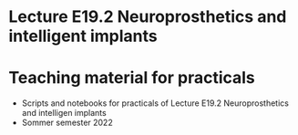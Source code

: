 # Lecture E19.2 Neuroprosthetics and intelligent implants
# Teaching material for practicals
* Scripts and notebooks for practicals of Lecture E19.2 Neuroprosthetics and intelligen implants
* Sommer semester 2022
